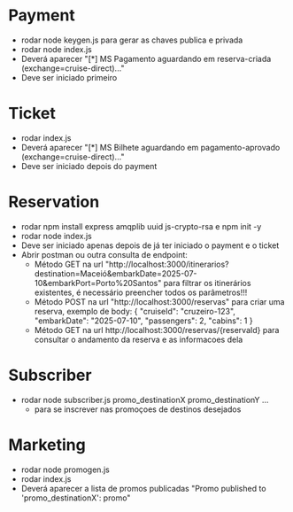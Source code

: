 # Payment
- rodar node keygen.js para gerar as chaves publica e privada 
- rodar node index.js
- Deverá aparecer "[*] MS Pagamento aguardando em reserva-criada (exchange=cruise-direct)..."
- Deve ser iniciado primeiro

# Ticket
- rodar index.js
- Deverá aparecer "[*] MS Bilhete aguardando em pagamento-aprovado (exchange=cruise-direct)..."
- Deve ser iniciado depois do payment

# Reservation
- rodar npm install express amqplib uuid js-crypto-rsa e npm init -y
- rodar node index.js
- Deve ser iniciado apenas depois de já ter iniciado o payment e o ticket
- Abrir postman ou outra consulta de endpoint:
    - Método GET na url "http://localhost:3000/itinerarios?destination=Maceió&embarkDate=2025-07-10&embarkPort=Porto%20Santos" para filtrar os itinerários existentes, é necessário preencher todos os parâmetros!!!
    - Método POST na url "http://localhost:3000/reservas" para criar uma reserva, exemplo de body:
    {
        "cruiseId":    "cruzeiro-123",
        "embarkDate":  "2025-07-10",
        "passengers":  2,
        "cabins":      1
    }
    - Método GET na url http://localhost:3000/reservas/{reservaId} para consultar o andamento da reserva e as informacoes dela

# Subscriber
- rodar node subscriber.js promo_destinationX promo_destinationY ...
    - para se inscrever nas promoçoes de destinos desejados

# Marketing
- rodar node promogen.js
- rodar index.js
- Deverá aparecer a lista de promos publicadas "Promo published to 'promo_destinationX': promo"
